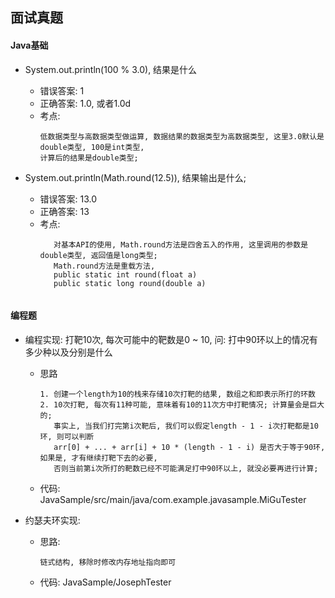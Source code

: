## 面试真题

#### Java基础

* System.out.println(100 % 3.0), 结果是什么

    * 错误答案: 1
    * 正确答案: 1.0, 或者1.0d
    * 考点:
        ``` 
        低数据类型与高数据类型做运算, 数据结果的数据类型为高数据类型, 这里3.0默认是double类型, 100是int类型,
        计算后的结果是double类型;
        ```

* System.out.println(Math.round(12.5)), 结果输出是什么;

    * 错误答案: 13.0
    * 正确答案: 13
    * 考点:
        ```
           对基本API的使用, Math.round方法是四舍五入的作用, 这里调用的参数是double类型, 返回值是long类型;
           Math.round方法是重载方法, 
           public static int round(float a)
           public static long round(double a)
           
        ```

#### 编程题

* 编程实现: 打靶10次, 每次可能中的靶数是0 ~ 10, 问: 打中90环以上的情况有多少种以及分别是什么

    * 思路
        ```
        1. 创建一个length为10的栈来存储10次打靶的结果, 数组之和即表示所打的环数
        2. 10次打靶, 每次有11种可能, 意味着有10的11次方中打靶情况; 计算量会是巨大的; 
           事实上, 当我们打完第i次靶后, 我们可以假定length - 1 - i次打靶都是10环, 则可以判断
           arr[0] + ... + arr[i] + 10 * (length - 1 - i) 是否大于等于90环, 如果是, 才有继续打靶下去的必要, 
           否则当前第i次所打的靶数已经不可能满足打中90环以上, 就没必要再进行计算;
        ```
    * 代码: JavaSample/src/main/java/com.example.javasample.MiGuTester

* 约瑟夫环实现:

    * 思路:
        ```
        链式结构, 移除时修改内存地址指向即可
        ```
     * 代码: JavaSample/JosephTester